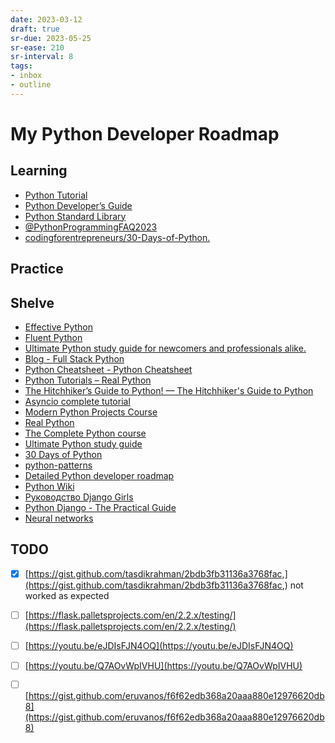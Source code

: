 ```yaml
---
date: 2023-03-12
draft: true
sr-due: 2023-05-25
sr-ease: 210
sr-interval: 8
tags:
- inbox
- outline
---
```


# My Python Developer Roadmap

## Learning


- [Python Tutorial](./%40PythonTutorial2023.md)
- [Python Developer’s Guide](https://devguide.python.org/)
- [Python Standard Library](./%40PythonStandardLibrary2023.md)
- [@PythonProgrammingFAQ2023](./%40PythonProgrammingFAQ2023.md)
- [codingforentrepreneurs\/30-Days-of-Python.](https://www.youtube.com/playlist?list=PLEsfXFp6DpzQjDBvhNy5YbaBx9j-ZsUe6)

## Practice

## Shelve


- [Effective Python](./%40BrettSlatkinEffectivePython902020.md)
- [Fluent Python](./%40LucianoRamalhoFluentPython2021.md)
- [Ultimate Python study guide for newcomers and professionals alike.](https://github.com/huangsam/ultimate-python)
- [Blog - Full Stack Python](https://www.fullstackpython.com/blog.html)
- [Python Cheatsheet - Python Cheatsheet](https://www.pythoncheatsheet.org/)
- [Python Tutorials – Real Python](https://realpython.com/)
- [The Hitchhiker’s Guide to Python! — The Hitchhiker's Guide to Python](https://python-docs.readthedocs.io/en/latest/index.html)
- [Asyncio complete tutorial](https://superfastpython.com/python-asyncio/)
- [Modern Python Projects Course ](https://training.talkpython.fm/courses/details/modern-python-projects)
- [Real Python](https://realpython.com/account/purchases/)
- [The Complete Python course](https://www.udemy.com/course/the-complete-python-course/)
- [Ultimate Python study guide](https://github.com/huangsam/ultimate-python)
- [30 Days of Python](https://github.com/codingforentrepreneurs/30-Days-of-Python)
- [python-patterns](https://github.com/faif/python-patterns)
- [Detailed Python developer roadmap](https://github.com/amaargiru/pyroad)
- [Python Wiki](https://wiki.python.org/moin/)
- [Руководство Django Girls](https://tutorial.djangogirls.org/ru/)
- [Python Django - The Practical Guide](https://www.udemy.com/course/python-django-the-practical-guide/)
- [Neural networks](https://stepik.org/course/50352/promo)


## TODO

- [x] [https://gist.github.com/tasdikrahman/2bdb3fb31136a3768fac,](https://gist.github.com/tasdikrahman/2bdb3fb31136a3768fac,) not worked as
  expected

- [ ] [https://flask.palletsprojects.com/en/2.2.x/testing/](https://flask.palletsprojects.com/en/2.2.x/testing/)
- [ ] [https://youtu.be/eJDIsFJN4OQ](https://youtu.be/eJDIsFJN4OQ)
- [ ] [https://youtu.be/Q7AOvWpIVHU](https://youtu.be/Q7AOvWpIVHU)
- [ ] [https://gist.github.com/eruvanos/f6f62edb368a20aaa880e12976620db8](https://gist.github.com/eruvanos/f6f62edb368a20aaa880e12976620db8)